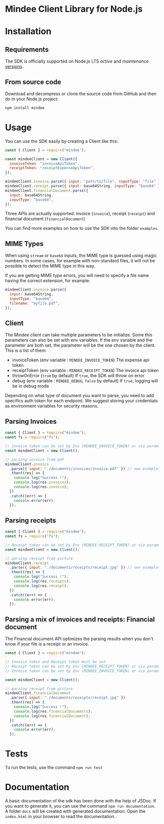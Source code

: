 # Mindee Client Library for Node.js

# Installation

## Requirements

The SDK is officially supported on Node.js LTS _active_ and _maintenance_
[versions](https://nodejs.org/en/about/releases/).

## From source code

Download and decompress or clone the source code from GitHub and then do in your Node.js project:

```sh
npm install mindee
```

# Usage

You can use the SDK easily by creating a Client like this:

```js
const { Client } = require("mindee");

const mindeeClient = new Client({
  invoiceToken: "invoiceApiToken",
  receiptToken: "receiptExpenseApiToken",
});

mindeeClient.invoice.parse({ input: "path/to/file", inputType: "file" });
mindeeClient.receipt.parse({ input: base64String, inputType: "base64" });
mindeeClient.financialDocument.parse({
  input: base64String,
  inputType: "base64",
});
```

Three APIs are actually supported: invoice (`ìnvoice`), receipt (`receipt`) and financial document (`financialDocument`)

You can find more examples on how to use the SDK into the folder `examples`.

## MIME Types
When using `stream` or `base64` inputs, the MIME type is guessed using magic numbers.
In some cases, for example with non-standard files, it will not be possible to detect the MIME type in this way.

If you are getting MIME type errors, you will need to specify a file name having the correct extension, for example:
```js
mindeeClient.invoice.parse({
  input: base64String,
  inputType: "base64",
  filename: "myfile.pdf",
});
```

## Client

The Mindee client can take multiple parameters to be initialize.
Some this parameters can also be set with env variables.
If the env variable and the parameter are both set, the parameter will be the one chosen by the client.
This is a list of them:

- invoiceToken (env variable : `MINDEE_INVOICE_TOKEN`) The expense api token
- receiptToken (env variable : `MINDEE_RECEIPT_TOKEN`) The invoice api token
- throwOnError (`true` by default) If `true`, the SDK will throw on error
- debug (env variable : `MINDEE_DEBUG`, `false` by default) If `true`, logging will be in debug mode

Depending on what type of document you want to parse, you need to add specifics auth token for each endpoint.
We suggest storing your credentials as environment variables for security reasons.

## Parsing Invoices

```js
const { Client } = require("mindee");
const fs = require("fs");

// Invoice token can be set by Env (MINDEE_INVOICE_TOKEN) or via params (Client({invoiceToken: "token"}))
const mindeeClient = new Client();

// parsing invoice from pdf
mindeeClient.invoice
  .parse({ input: "./documents/invoices/invoice.pdf" }) // see examples for more input types
  .then((res) => {
    console.log("Success !");
    console.log(res.invoices);
    console.log(res.invoice);
  })
  .catch((err) => {
    console.error(err);
  });
```

## Parsing receipts

```js
const { Client } = require("mindee");
const fs = require("fs");

// Receipt token can be set by Env (MINDEE_RECEIPT_TOKEN) or via params (Client({receiptToken: "token"}))
const mindeeClient = new Client();

// parsing receipt from picture
mindeeClient.receipt
  .parse({ input: "./documents/receipts/receipt.jpg" }) // see examples for more input types
  .then((res) => {
    console.log("Success !");
    console.log(res.receipts);
    console.log(res.receipt);
  })
  .catch((err) => {
    console.error(err);
  });
```

## Parsing a mix of invoices and receipts: Financial document

The Financial document API optimizes the parsing results when you don't know if your file is a receipt or an invoice.

```js
const { Client } = require("mindee");

// Invoice token and Receipt token must be set
// Receipt token can be set by Env (MINDEE_RECEIPT_TOKEN) or via params (Client({receiptToken: "token"}))
// Invoice token can be set by Env (MINDEE_INVOICE_TOKEN) or via params (Client({invoiceToken: "token"}))

const mindeeClient = new Client();

// parsing receipt from picture
mindeeClient.financialDocument
  .parse({ input: "./documents/receipts/receipt.jpg" })
  .then((res) => {
    console.log("Success !");
    console.log(res.financialDocuments);
    console.log(res.financialDocument);
  })
  .catch((err) => {
    console.error(err);
  });
```

# Tests

To run the tests, use the command `npm run test`

# Documentation

A basic documentation of the sdk has been done with the help of JSDoc.
If you want to generate it, you can use the command `npm run documentation`.
A folder `docs` will be created with generated documentation.
Open the `index.html` in your browser to read the documentation.

